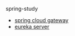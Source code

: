 spring-study
- [spring cloud gateway](https://github.com/kms0217/Spring-study/tree/spring-cloud-gateway)
- [eureka server](https://github.com/kms0217/Spring-study/tree/eureka)